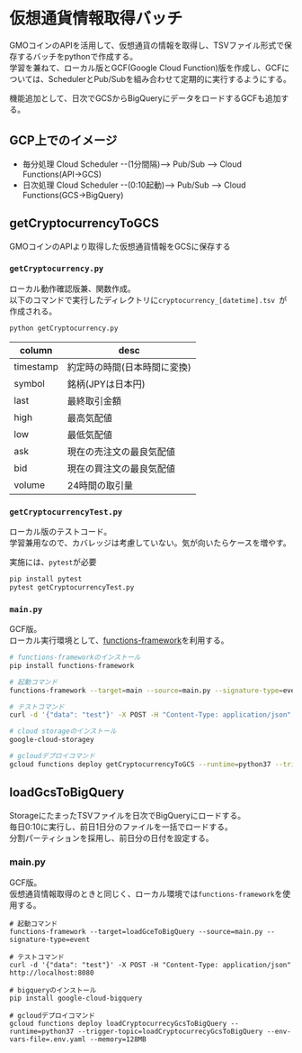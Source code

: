 # 仮想通貨情報取得バッチ
GMOコインのAPIを活用して、仮想通貨の情報を取得し、TSVファイル形式で保存するバッチをpythonで作成する。  
学習を兼ねて、ローカル版とGCF(Google Cloud Function)版を作成し、GCFについては、SchedulerとPub/Subを組み合わせて定期的に実行するようにする。  

機能追加として、日次でGCSからBigQueryにデータをロードするGCFも追加する。

## GCP上でのイメージ
- 毎分処理
    Cloud Scheduler --(1分間隔)--> Pub/Sub --> Cloud Functions(API->GCS)  
- 日次処理
    Cloud Scheduler --(0:10起動)--> Pub/Sub --> Cloud Functions(GCS->BigQuery)  

## getCryptocurrencyToGCS
GMOコインのAPIより取得した仮想通貨情報をGCSに保存する

### `getCryptocurrency.py`
ローカル動作確認版兼、関数作成。    
以下のコマンドで実行したディレクトリに`cryptocurrency_[datetime].tsv `が作成される。

```bash
python getCryptocurrency.py
```

| column | desc |
| --- | --- |
|timestamp | 約定時の時間(日本時間に変換) |
|symbol | 銘柄(JPYは日本円) |
|last | 最終取引金額 |
|high | 最高気配値 |
|low | 最低気配値 |
|ask | 現在の売注文の最良気配値 |
|bid | 現在の買注文の最良気配値 |
|volume | 24時間の取引量 |

### `getCryptocurrencyTest.py`
ローカル版のテストコード。  
学習兼用なので、カバレッジは考慮していない。気が向いたらケースを増やす。  

実施には、`pytest`が必要
```bash
pip install pytest
pytest getCryptocurrencyTest.py
```

### `main.py`
GCF版。  
ローカル実行環境として、[functions-framework](https://github.com/GoogleCloudPlatform/functions-framework-python)を利用する。  


```bash
# functions-frameworkのインストール
pip install functions-framework

# 起動コマンド
functions-framework --target=main --source=main.py --signature-type=event

# テストコマンド
curl -d '{"data": "test"}' -X POST -H "Content-Type: application/json" http://localhost:8080

# cloud storageのインストール
google-cloud-storagey

# gcloudデプロイコマンド
gcloud functions deploy getCryptocurrencyToGCS --runtime=python37 --trigger-topic=getCryptocurrencyToGCS --env-vars-file=.env.yaml --memory=128MB
```

## loadGcsToBigQuery
StorageにたまったTSVファイルを日次でBigQueryにロードする。  
毎日0:10に実行し、前日1日分のファイルを一括でロードする。  
分割パーティションを採用し、前日分の日付を設定する。  

### main.py
GCF版。  
仮想通貨情報取得のときと同じく、ローカル環境では`functions-framework`を使用する。  

```
# 起動コマンド
functions-framework --target=loadGceToBigQuery --source=main.py --signature-type=event

# テストコマンド
curl -d '{"data": "test"}' -X POST -H "Content-Type: application/json" http://localhost:8080

# bigqueryのインストール
pip install google-cloud-bigquery

# gcloudデプロイコマンド
gcloud functions deploy loadCryptocurrecyGcsToBigQuery --runtime=python37 --trigger-topic=loadCryptocurrecyGcsToBigQuery --env-vars-file=.env.yaml --memory=128MB
```